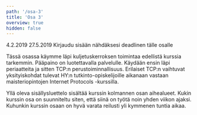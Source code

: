 ```yaml
---
path: '/osa-3'
title: 'Osa 3'
overview: true
hidden: false
---
```


<only-for-course-variant variant="dl">
  <deadline>4.2.2019</deadline>
</only-for-course-variant>


<only-for-course-variant variant="kesa-dl">
  <deadline>27.5.2019</deadline>
</only-for-course-variant>


<only-for-not-logged-in>
  <deadline>Kirjaudu sisään nähdäksesi deadlinen tälle osalle</deadline>
</only-for-not-logged-in>

Tässä osassa käymme läpi kuljetuskerroksen toimintaa edellistä kurssia tarkemmin. Pääpaino on luotettavalla palvelulle. Käydään ensin läpi periaatteita ja sitten TCP:n perustoiminnallisuus. Erilaiset TCP:n vaihtuvat yksityiskohdat tulevat HY:n tutkinto-opiskelijoille aikanaan vastaan maisteriopintojen Internet Protocols -kurssilla. 


<please-login></please-login>

<pages-in-this-section></pages-in-this-section>

Yllä oleva sisällysluettelo sisältää kurssin kolmannen osan aihealueet. Kukin kurssin osa on suunniteltu siten, että siinä on työtä noin yhden viikon ajaksi. Kuhunkin kurssin osaan on hyvä varata reilusti yli kymmenen tuntia aikaa.


<exercises-in-this-section></exercises-in-this-section>
